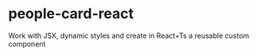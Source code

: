 # people-card-react
Work with JSX, dynamic styles and create in React+Ts a reusable custom component
